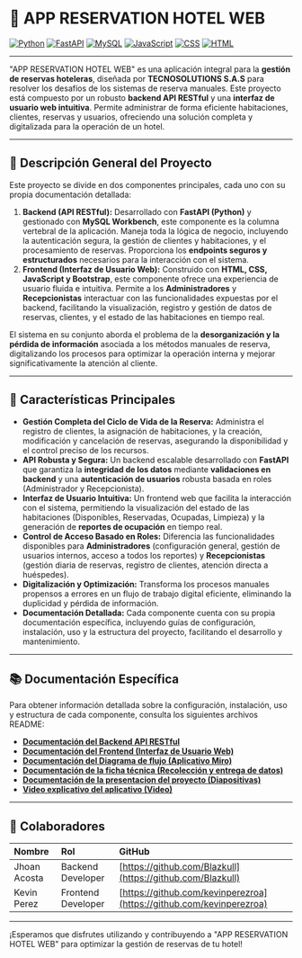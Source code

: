 # 🏨 APP RESERVATION HOTEL WEB

[![Python](https://img.shields.io/badge/python-3.10+-blue.svg)](https://www.python.org/downloads/)
[![FastAPI](https://img.shields.io/badge/FastAPI-Framework-green.svg)](https://fastapi.tiangolo.com/)
[![MySQL](https://img.shields.io/badge/MySQL-8%2B-blue.svg)](https://www.mysql.com/)
[![JavaScript](https://img.shields.io/badge/JavaScript-ES6+-F7DF1E.svg)](https://developer.mozilla.org/es/docs/Web/JavaScript)
[![CSS](https://img.shields.io/badge/CSS-Styling-1572B6.svg)](https://developer.mozilla.org/es/docs/Web/CSS)
[![HTML](https://img.shields.io/badge/HTML5-Markup-E34F26.svg)](https://developer.mozilla.org/es/docs/Web/HTML)

---

"APP RESERVATION HOTEL WEB" es una aplicación integral para la **gestión de reservas hoteleras**, diseñada por **TECNOSOLUTIONS S.A.S** para resolver los desafíos de los sistemas de reserva manuales. Este proyecto está compuesto por un robusto **backend API RESTful** y una **interfaz de usuario web intuitiva**. Permite administrar de forma eficiente habitaciones, clientes, reservas y usuarios, ofreciendo una solución completa y digitalizada para la operación de un hotel.

---

## 🌟 Descripción General del Proyecto

Este proyecto se divide en dos componentes principales, cada uno con su propia documentación detallada:

1.  **Backend (API RESTful):** Desarrollado con **FastAPI (Python)** y gestionado con **MySQL Workbench**, este componente es la columna vertebral de la aplicación. Maneja toda la lógica de negocio, incluyendo la autenticación segura, la gestión de clientes y habitaciones, y el procesamiento de reservas. Proporciona los **endpoints seguros y estructurados** necesarios para la interacción con el sistema.
2.  **Frontend (Interfaz de Usuario Web):** Construido con **HTML, CSS, JavaScript y Bootstrap**, este componente ofrece una experiencia de usuario fluida e intuitiva. Permite a los **Administradores** y **Recepcionistas** interactuar con las funcionalidades expuestas por el backend, facilitando la visualización, registro y gestión de datos de reservas, clientes, y el estado de las habitaciones en tiempo real.

El sistema en su conjunto aborda el problema de la **desorganización y la pérdida de información** asociada a los métodos manuales de reserva, digitalizando los procesos para optimizar la operación interna y mejorar significativamente la atención al cliente.

---

## 🚀 Características Principales

* **Gestión Completa del Ciclo de Vida de la Reserva:** Administra el registro de clientes, la asignación de habitaciones, y la creación, modificación y cancelación de reservas, asegurando la disponibilidad y el control preciso de los recursos.
* **API Robusta y Segura:** Un backend escalable desarrollado con **FastAPI** que garantiza la **integridad de los datos** mediante **validaciones en backend** y una **autenticación de usuarios** robusta basada en roles (Administrador y Recepcionista).
* **Interfaz de Usuario Intuitiva:** Un frontend web que facilita la interacción con el sistema, permitiendo la visualización del estado de las habitaciones (Disponibles, Reservadas, Ocupadas, Limpieza) y la generación de **reportes de ocupación** en tiempo real.
* **Control de Acceso Basado en Roles:** Diferencia las funcionalidades disponibles para **Administradores** (configuración general, gestión de usuarios internos, acceso a todos los reportes) y **Recepcionistas** (gestión diaria de reservas, registro de clientes, atención directa a huéspedes).
* **Digitalización y Optimización:** Transforma los procesos manuales propensos a errores en un flujo de trabajo digital eficiente, eliminando la duplicidad y pérdida de información.
* **Documentación Detallada:** Cada componente cuenta con su propia documentación específica, incluyendo guías de configuración, instalación, uso y la estructura del proyecto, facilitando el desarrollo y mantenimiento.

---

## 📚 Documentación Específica

Para obtener información detallada sobre la configuración, instalación, uso y estructura de cada componente, consulta los siguientes archivos README:

* **[Documentación del Backend API RESTful](APLICACION%20WEB%20HOTEL/BACKEND-APP-RESERVATION-HOTEL-WEB/README.md)**
* **[Documentación del Frontend (Interfaz de Usuario Web)](APLICACION%20WEB%20HOTEL/FRONT-APP-HOTEL-administrador/README.MD)**
* **[Documentación del Diagrama de flujo (Aplicativo Miro)](https://miro.com/welcomeonboard/Q3g2bElTNnY2ZDFtcTRielk0U1ZLZjJiZjNlemhWRzExUHlvOWpjWFh1S0ZYUnFFTjk3WkpYQ2J3NHJUcklpSGpYSjNQdDRaK0tIalNzTWY5WWFWYW1Ka1o4QnI1Um1pQkttd1V5SkpPUkJqTmxOQlpLM25mQVNFWkZNUVV3MDlyVmtkMG5hNDA3dVlncnBvRVB2ZXBnPT0hdjE=?share_link_id=243782966114)**
* **[Documentación de la ficha técnica (Recolección y entrega de datos)](https://github.com/Blazkull/APP-HOTEL-WEB/blob/main/FICHA%20TECNICA%20APP%20HOTEL.pdf)**
* **[Documentación de la presentacion del proyecto (Diapositivas)](https://github.com/Blazkull/APP-HOTEL-WEB/blob/main/EXPOSICION%20DE%20IMPLEMENTACION.pptx)**
* **[Video explicativo del aplicativo (Video)](https://drive.google.com/file/d/1KFW7BIMFhRMQSU0VKcCWmiPjF0uEt0mI/view?usp=sharing)**
---

## 👥 Colaboradores

| Nombre             | Rol                   | GitHub                                         |
| :----------------- | :-------------------- | :--------------------------------------------- |
| Jhoan Acosta       | Backend Developer     | [https://github.com/Blazkull](https://github.com/Blazkull) |
| Kevin Perez        | Frontend Developer    | [https://github.com/kevinperezroa](https://github.com/kevinperezroa) |


---

¡Esperamos que disfrutes utilizando y contribuyendo a "APP RESERVATION HOTEL WEB" para optimizar la gestión de reservas de tu hotel!
